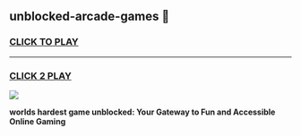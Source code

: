 
## unblocked-arcade-games 👋
<h3>
<a href="https://premium.freeplayer.one?title=unblocked-arcade-games&ref=14F">CLICK TO PLAY</a></h3>
<hr>

<h3>
<a href="https://premium.freeplayer.one?title=unblocked-arcade-games&ref=14F">CLICK 2 PLAY</a>
  
</h3>

<a href="https://premium.freeplayer.one?title=unblocked-arcade-games&ref=12F/"><img src="https://clearcache.store/games.png"></a>


**worlds hardest game unblocked: Your Gateway to Fun and Accessible Online Gaming**

